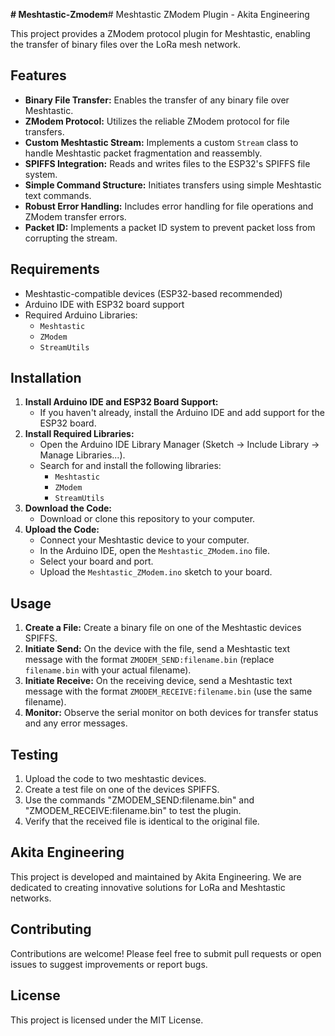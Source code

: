 **# Meshtastic-Zmodem**# Meshtastic ZModem Plugin - Akita Engineering

This project provides a ZModem protocol plugin for Meshtastic, enabling the transfer of binary files over the LoRa mesh network.

## Features

* **Binary File Transfer:** Enables the transfer of any binary file over Meshtastic.
* **ZModem Protocol:** Utilizes the reliable ZModem protocol for file transfers.
* **Custom Meshtastic Stream:** Implements a custom `Stream` class to handle Meshtastic packet fragmentation and reassembly.
* **SPIFFS Integration:** Reads and writes files to the ESP32's SPIFFS file system.
* **Simple Command Structure:** Initiates transfers using simple Meshtastic text commands.
* **Robust Error Handling:** Includes error handling for file operations and ZModem transfer errors.
* **Packet ID:** Implements a packet ID system to prevent packet loss from corrupting the stream.

## Requirements

* Meshtastic-compatible devices (ESP32-based recommended)
* Arduino IDE with ESP32 board support
* Required Arduino Libraries:
    * `Meshtastic`
    * `ZModem`
    * `StreamUtils`

## Installation

1.  **Install Arduino IDE and ESP32 Board Support:**
    * If you haven't already, install the Arduino IDE and add support for the ESP32 board.
2.  **Install Required Libraries:**
    * Open the Arduino IDE Library Manager (Sketch -> Include Library -> Manage Libraries...).
    * Search for and install the following libraries:
        * `Meshtastic`
        * `ZModem`
        * `StreamUtils`
3.  **Download the Code:**
    * Download or clone this repository to your computer.
4.  **Upload the Code:**
    * Connect your Meshtastic device to your computer.
    * In the Arduino IDE, open the `Meshtastic_ZModem.ino` file.
    * Select your board and port.
    * Upload the `Meshtastic_ZModem.ino` sketch to your board.

## Usage

1.  **Create a File:** Create a binary file on one of the Meshtastic devices SPIFFS.
2.  **Initiate Send:** On the device with the file, send a Meshtastic text message with the format `ZMODEM_SEND:filename.bin` (replace `filename.bin` with your actual filename).
3.  **Initiate Receive:** On the receiving device, send a Meshtastic text message with the format `ZMODEM_RECEIVE:filename.bin` (use the same filename).
4.  **Monitor:** Observe the serial monitor on both devices for transfer status and any error messages.

## Testing

1.  Upload the code to two meshtastic devices.
2.  Create a test file on one of the devices SPIFFS.
3.  Use the commands "ZMODEM\_SEND:filename.bin" and "ZMODEM\_RECEIVE:filename.bin" to test the plugin.
4.  Verify that the received file is identical to the original file.

## Akita Engineering

This project is developed and maintained by Akita Engineering. We are dedicated to creating innovative solutions for LoRa and Meshtastic networks.

## Contributing

Contributions are welcome! Please feel free to submit pull requests or open issues to suggest improvements or report bugs.

## License

This project is licensed under the MIT License.
